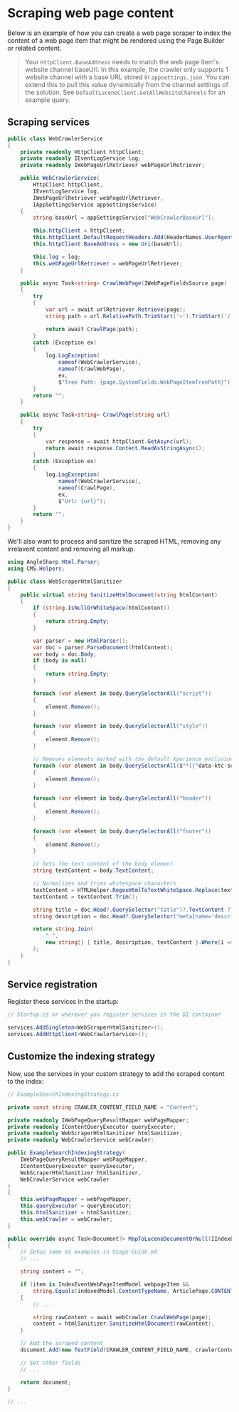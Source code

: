# Scraping web page content

Below is an example of how you can create a web page scraper to index the content of a web page item that might be rendered
using the Page Builder or related content.

> Your `HttpClient.BaseAddress` needs to match the web page item's website channel baseUrl. In this example, the crawler only supports 1 website channel with a base URL stored in `appsettings.json`. You can extend this to pull this value dynamically from the channel settings of the solution. See `DefaultLuceneClient.GetAllWebsiteChannels` for an example query.

## Scraping services

```csharp
public class WebCrawlerService
{
    private readonly HttpClient httpClient;
    private readonly IEventLogService log;
    private readonly IWebPageUrlRetriever webPageUrlRetriever;

    public WebCrawlerService(
        HttpClient httpClient,
        IEventLogService log,
        IWebPageUrlRetriever webPageUrlRetriever,
        IAppSettingsService appSettingsService)
    {
        string baseUrl = appSettingsService["WebCrawlerBaseUrl"];

        this.httpClient = httpClient;
        this.httpClient.DefaultRequestHeaders.Add(HeaderNames.UserAgent, "SearchCrawler");
        this.httpClient.BaseAddress = new Uri(baseUrl);

        this.log = log;
        this.webPageUrlRetriever = webPageUrlRetriever;
    }

    public async Task<string> CrawlWebPage(IWebPageFieldsSource page)
    {
        try
        {
            var url = await urlRetriever.Retrieve(page);
            string path = url.RelativePath.TrimStart('~').TrimStart('/');

            return await CrawlPage(path);
        }
        catch (Exception ex)
        {
            log.LogException(
                nameof(WebCrawlerService),
                nameof(CrawlWebPage),
                ex,
                $"Tree Path: {page.SystemFields.WebPageItemTreePath}");
        }
        return "";
    }

    public async Task<string> CrawlPage(string url)
    {
        try
        {
            var response = await httpClient.GetAsync(url);
            return await response.Content.ReadAsStringAsync();
        }
        catch (Exception ex)
        {
            log.LogException(
                nameof(WebCrawlerService),
                nameof(CrawlPage),
                ex,
                $"Url: {url}");
        }
        return "";
    }
}
```

We'll also want to process and sanitize the scraped HTML, removing any irrelavent content and removing all markup.

```csharp
using AngleSharp.Html.Parser;
using CMS.Helpers;

public class WebScraperHtmlSanitizer
{
    public virtual string SanitizeHtmlDocument(string htmlContent)
    {
        if (string.IsNullOrWhiteSpace(htmlContent))
        {
            return string.Empty;
        }

        var parser = new HtmlParser();
        var doc = parser.ParseDocument(htmlContent);
        var body = doc.Body;
        if (body is null)
        {
            return string.Empty;
        }

        foreach (var element in body.QuerySelectorAll("script"))
        {
            element.Remove();
        }

        foreach (var element in body.QuerySelectorAll("style"))
        {
            element.Remove();
        }

        // Removes elements marked with the default Xperience exclusion attribute
        foreach (var element in body.QuerySelectorAll($"*[{"data-ktc-search-exclude"}]"))
        {
            element.Remove();
        }

        foreach (var element in body.QuerySelectorAll("header"))
        {
            element.Remove();
        }

        foreach (var element in body.QuerySelectorAll("footer"))
        {
            element.Remove();
        }

        // Gets the text content of the body element
        string textContent = body.TextContent;

        // Normalizes and trims whitespace characters
        textContent = HTMLHelper.RegexHtmlToTextWhiteSpace.Replace(textContent, " ");
        textContent = textContent.Trim();

        string title = doc.Head?.QuerySelector("title")?.TextContent ?? "";
        string description = doc.Head?.QuerySelector("meta[name='description']")?.GetAttribute("content") ?? "";

        return string.Join(
            " ",
            new string[] { title, description, textContent }.Where(i => !string.IsNullOrWhiteSpace(i))
        );
    }
}
```

## Service registration

Register these services in the startup:

```csharp
// Startup.cs or wherever you register services in the DI container

services.AddSingleton<WebScraperHtmlSanitizer>();
services.AddHttpClient<WebCrawlerService>();
```

## Customize the indexing strategy

Now, use the services in your custom strategy to add the scraped content to the index:

```csharp
// ExampleSearchIndexingStrategy.cs

private const string CRAWLER_CONTENT_FIELD_NAME = "Content";

private readonly IWebPageQueryResultMapper webPageMapper;
private readonly IContentQueryExecutor queryExecutor;
private readonly WebScraperHtmlSanitizer htmlSanitizer;
private readonly WebCrawlerService webCrawler;

public ExampleSearchIndexingStrategy(
    IWebPageQueryResultMapper webPageMapper,
    IContentQueryExecutor queryExecutor,
    WebScraperHtmlSanitizer htmlSanitizer,
    WebCrawlerService webCrawler
)
{
    this.webPageMapper = webPageMapper;
    this.queryExecutor = queryExecutor;
    this.htmlSanitizer = htmlSanitizer;
    this.webCrawler = webCrawler;
}

public override async Task<Document?> MapToLuceneDocumentOrNull(IIndexEventItemModel item)
{
    // Setup same as examples in Usage-Guide.md
    // ...

    string content = "";

    if (item is IndexEventWebPageItemModel webpageItem &&
        string.Equals(indexedModel.ContentTypeName, ArticlePage.CONTENT_TYPE_NAME, StringComparison.OrdinalIgnorecase))
    {
        // ...

        string rawContent = await webCrawler.CrawlWebPage(page);
        content = htmlSanitizer.SanitizeHtmlDocument(rawContent);
    }

    // Add the scraped content
    document.Add(new TextField(CRAWLER_CONTENT_FIELD_NAME, crawlerContent, Field.Store.NO));

    // Set other fields
    // ...

    return document;
}

// ...
```
